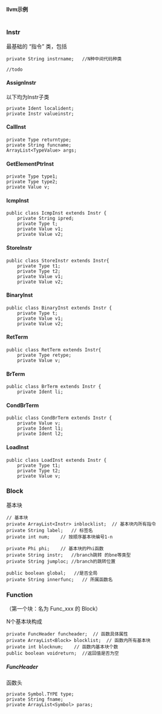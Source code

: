 

#### llvm示例

```

```





### Instr

最基础的 “指令” 类，包括

```
private String instrname;   //N种中间代码种类

//todo
```

#### AssignInstr

以下均为Instr子类

```
private Ident localident;
private Instr valueinstr;
```

#### CallInst

```
private Type returntype;
private String funcname;
ArrayList<TypeValue> args;
```

#### GetElementPtrInst

```
private Type type1;
private Type type2;
private Value v;
```

#### IcmpInst

```
public class IcmpInst extends Instr {
    private String ipred;
    private Type t;
    private Value v1;
    private Value v2;
```

#### StoreInstr

```
public class StoreInstr extends Instr{
    private Type t1;
    private Type t2;
    private Value v1;
    private Value v2;
```

#### BinaryInst

```
public class BinaryInst extends Instr {
    private Type t;
    private Value v1;
    private Value v2;
```



#### RetTerm

```
public class RetTerm extends Instr{
    private Type retype;
    private Value v;
```

#### BrTerm

```
public class BrTerm extends Instr {
    private Ident li;
```

#### CondBrTerm

```
public class CondBrTerm extends Instr {
    private Value v;
    private Ident l1;
    private Ident l2;
```



#### LoadInst

```
public class LoadInst extends Instr {
    private Type t1;
    private Type t2;
    private Value v;
```



### Block

基本块

```
// 基本块
private ArrayList<Instr> inblocklist;  // 基本块内所有指令
private String label;   // 标签名
private int num;    // 按顺序基本块编号1-n

private Phi phi;    // 基本块的Phi函数
private String instr;   //branch跳转 的bne等类型
private String jumploc; //branch的跳转位置

public boolean global;   //是否全局
private String innerfunc;   // 所属函数名
```





### Function

（第一个块：名为 Func_xxx 的 Block）

N个基本块构成

```
private FuncHeader funcheader;  // 函数具体属性
private ArrayList<Block> blocklist;  // 函数内所有基本块
private int blocknum;    // 函数内基本块个数
public boolean voidreturn;  //返回值是否为空
```



##### FuncHeader

函数头

```
private Symbol.TYPE type;
private String fname;
private ArrayList<Symbol> paras;
```

